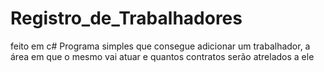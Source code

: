 # Registro_de_Trabalhadores
feito em c#
Programa simples que consegue adicionar um trabalhador, a área em que o mesmo vai atuar e quantos contratos serão atrelados a ele
